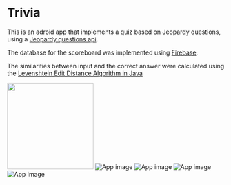# Trivia

This is an adroid app that implements a quiz based on Jeopardy questions, using a [Jeopardy questions api](http://jservice.io/).

The database for the scoreboard was implemented using [Firebase](https://firebase.google.com/).

The similarities between input and the correct answer were calculated using the [Levenshtein Edit Distance Algorithm in Java](https://gist.github.com/gabhi/11243437)

<a><img src="https://raw.githubusercontent.com/dicodoci/Trivia/master/doc/Screenshot_20180317-113123.png" width="200" /></a>
![App image](https://raw.githubusercontent.com/dicodoci/Trivia/master/doc/Screenshot_20180317-113123.png)
![App image](https://raw.githubusercontent.com/dicodoci/Trivia/master/doc/Screenshot_20180317-113250.png)
![App image](https://raw.githubusercontent.com/dicodoci/Trivia/master/doc/Screenshot_20180317-113648.png)
![App image](https://raw.githubusercontent.com/dicodoci/Trivia/master/doc/Screenshot_20180317-113704.png)
